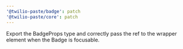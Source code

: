 ```yaml
---
'@twilio-paste/badge': patch
'@twilio-paste/core': patch
---
```


Export the BadgeProps type and correctly pass the ref to the wrapper element when the Badge is focusable.
